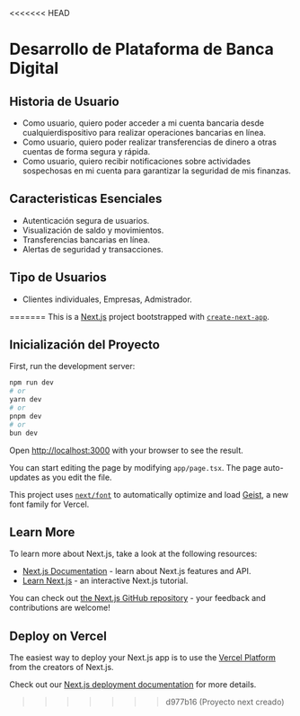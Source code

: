 <<<<<<< HEAD
# Desarrollo de Plataforma de Banca Digital

## Historia de Usuario
- Como usuario, quiero poder acceder a mi cuenta bancaria desde cualquierdispositivo para realizar operaciones bancarias en línea.
- Como usuario, quiero poder realizar transferencias de dinero a otras cuentas
de forma segura y rápida.
- Como usuario, quiero recibir notificaciones sobre actividades sospechosas en
mi cuenta para garantizar la seguridad de mis finanzas.

## Caracteristicas Esenciales
- Autenticación segura de usuarios.
- Visualización de saldo y movimientos.
- Transferencias bancarias en línea.
- Alertas de seguridad y transacciones.

 ## Tipo de Usuarios
 - Clientes individuales, Empresas, Admistrador.



=======
This is a [Next.js](https://nextjs.org) project bootstrapped with [`create-next-app`](https://nextjs.org/docs/app/api-reference/cli/create-next-app).

## Inicialización del Proyecto

First, run the development server:

```bash
npm run dev
# or
yarn dev
# or
pnpm dev
# or
bun dev
```

Open [http://localhost:3000](http://localhost:3000) with your browser to see the result.

You can start editing the page by modifying `app/page.tsx`. The page auto-updates as you edit the file.

This project uses [`next/font`](https://nextjs.org/docs/app/building-your-application/optimizing/fonts) to automatically optimize and load [Geist](https://vercel.com/font), a new font family for Vercel.

## Learn More

To learn more about Next.js, take a look at the following resources:

- [Next.js Documentation](https://nextjs.org/docs) - learn about Next.js features and API.
- [Learn Next.js](https://nextjs.org/learn) - an interactive Next.js tutorial.

You can check out [the Next.js GitHub repository](https://github.com/vercel/next.js) - your feedback and contributions are welcome!

## Deploy on Vercel

The easiest way to deploy your Next.js app is to use the [Vercel Platform](https://vercel.com/new?utm_medium=default-template&filter=next.js&utm_source=create-next-app&utm_campaign=create-next-app-readme) from the creators of Next.js.

Check out our [Next.js deployment documentation](https://nextjs.org/docs/app/building-your-application/deploying) for more details.
>>>>>>> d977b16 (Proyecto next creado)
